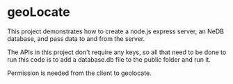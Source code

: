 # geoLocate
This project demonstrates how to create a node.js express server, an NeDB database, and pass data to and from the server.

The APIs in this project don't require any keys, so all that need to be done to run this code is to add a database.db file to the public folder and run it.

Permission is needed from the client to geolocate.
